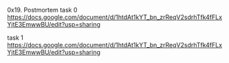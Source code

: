 0x19. Postmortem
task 0
https://docs.google.com/document/d/1htdAt1kYT_bn_zrReqV2sdrhTfk4fFLxYjtE3EmwwBU/edit?usp=sharing

task 1
https://docs.google.com/document/d/1htdAt1kYT_bn_zrReqV2sdrhTfk4fFLxYjtE3EmwwBU/edit?usp=sharing
